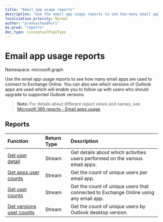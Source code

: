 ```yaml
---
title: "Email app usage reports"
description: "Use the email app usage reports to see how many email apps are used to connect to Exchange Online. You can also see which versions of Outlook apps are used which will enable you to follow up with users who should upgrade to supported Outlook versions."
localization_priority: Normal
author: "pranoychaudhuri"
ms.prod: "reports"
doc_type: conceptualPageType
---
```


# Email app usage reports

Namespace: microsoft.graph

Use the email app usage reports to see how many email apps are used to connect to Exchange Online. You can also see which versions of Outlook apps are used which will enable you to follow up with users who should upgrade to supported Outlook versions.

> **Note:** For details about different report views and names, see [Microsoft 365 reports - Email apps usage](https://support.office.com/client/Email-apps-usage-c2ce12a2-934f-4dd4-ba65-49b02be4703d).

## Reports

| Function                                 | Return Type | Description                              |
| :--------------------------------------- | :---------- | :--------------------------------------- |
| [Get user detail](../api/reportroot-getemailappusageuserdetail.md) | Stream      | Get details about which activities users performed on the various email apps. |
| [Get apps user counts](../api/reportroot-getemailappusageappsusercounts.md) | Stream      | Get the count of unique users per email app. |
| [Get user counts](../api/reportroot-getemailappusageusercounts.md) | Stream      | Get the count of unique users that connected to Exchange Online using any email app. |
| [Get versions user counts](../api/reportroot-getemailappusageversionsusercounts.md) | Stream      | Get the count of unique users by Outlook desktop version. |

